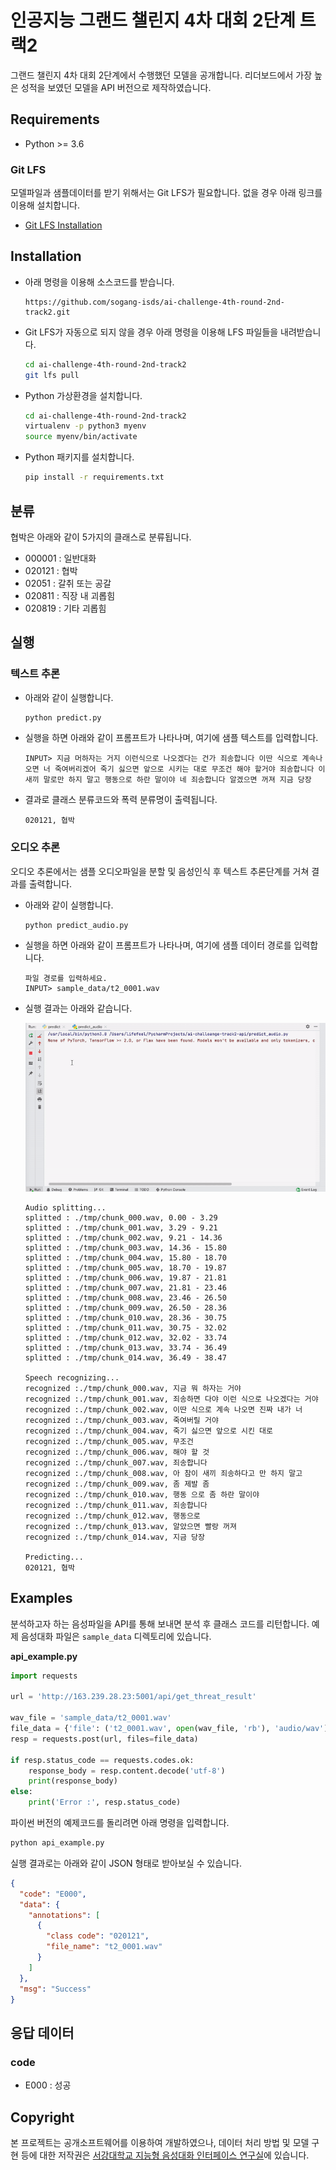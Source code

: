 # 인공지능 그랜드 챌린지 4차 대회 2단계 트랙2

그랜드 챌린지 4차 대회 2단계에서 수행했던 모델을 공개합니다. 리더보드에서 가장 높은 성적을 보였던 모델을 API 버전으로 제작하였습니다.

## Requirements

* Python >= 3.6

### Git LFS

모델파일과 샘플데이터를 받기 위해서는 Git LFS가 필요합니다. 없을 경우 아래 링크를 이용해 설치합니다.

* [Git LFS Installation](https://github.com/git-lfs/git-lfs/wiki/Installation)

## Installation

* 아래 명령을 이용해 소스코드를 받습니다.

    ```
    https://github.com/sogang-isds/ai-challenge-4th-round-2nd-track2.git
    ```

* Git LFS가 자동으로 되지 않을 경우 아래 명령을 이용해 LFS 파일들을 내려받습니다.

    ```bash
    cd ai-challenge-4th-round-2nd-track2
    git lfs pull
    ```

* Python 가상환경을 설치합니다.

    ```bash
    cd ai-challenge-4th-round-2nd-track2
    virtualenv -p python3 myenv
    source myenv/bin/activate
    ```

* Python 패키지를 설치합니다.

    ```bash
    pip install -r requirements.txt
    ```

## 분류

협박은 아래와 같이 5가지의 클래스로 분류됩니다.

- 000001 : 일반대화
- 020121 : 협박
- 02051 : 갈취 또는 공갈
- 020811 : 직장 내 괴롭힘
- 020819 : 기타 괴롭힘

## 실행

### 텍스트 추론 

- 아래와 같이 실행합니다.

  ```bash
  python predict.py
  ```

- 실행을 하면 아래와 같이 프롬프트가 나타나며, 여기에 샘플 텍스트를 입력합니다.

  ```
  INPUT> 지금 머하자는 거지 이런식으로 나오겠다는 건가 죄송합니다 이딴 식으로 계속나오면 너 죽여버리겠어 죽기 싫으면 앞으로 시키는 대로 무조건 해야 할거야 죄송합니다 이 새끼 말로만 하지 말고 행동으로 하란 말이야 네 죄송합니다 알겠으면 꺼져 지금 당장
  ```

- 결과로 클래스 분류코드와 폭력 분류명이 출력됩니다. 

  ```
  020121, 협박
  ```

### 오디오 추론

오디오 추론에서는 샘플 오디오파일을 분할 및 음성인식 후 텍스트 추론단계를 거쳐 결과를 출력합니다.

- 아래와 같이 실행합니다.

  ```
  python predict_audio.py
  ```

- 실행을 하면 아래와 같이 프롬프트가 나타나며, 여기에 샘플 데이터 경로를 입력합니다.

  ```
  파일 경로를 입력하세요.
  INPUT> sample_data/t2_0001.wav
  ```

- 실행 결과는 아래와 같습니다.

  ![predict_video_demo](assets/predict_audio_demo.gif)

  ```
  Audio splitting...
  splitted : ./tmp/chunk_000.wav, 0.00 - 3.29
  splitted : ./tmp/chunk_001.wav, 3.29 - 9.21
  splitted : ./tmp/chunk_002.wav, 9.21 - 14.36
  splitted : ./tmp/chunk_003.wav, 14.36 - 15.80
  splitted : ./tmp/chunk_004.wav, 15.80 - 18.70
  splitted : ./tmp/chunk_005.wav, 18.70 - 19.87
  splitted : ./tmp/chunk_006.wav, 19.87 - 21.81
  splitted : ./tmp/chunk_007.wav, 21.81 - 23.46
  splitted : ./tmp/chunk_008.wav, 23.46 - 26.50
  splitted : ./tmp/chunk_009.wav, 26.50 - 28.36
  splitted : ./tmp/chunk_010.wav, 28.36 - 30.75
  splitted : ./tmp/chunk_011.wav, 30.75 - 32.02
  splitted : ./tmp/chunk_012.wav, 32.02 - 33.74
  splitted : ./tmp/chunk_013.wav, 33.74 - 36.49
  splitted : ./tmp/chunk_014.wav, 36.49 - 38.47
  
  Speech recognizing...
  recognized :./tmp/chunk_000.wav, 지금 뭐 하자는 거야
  recognized :./tmp/chunk_001.wav, 죄송하면 다야 이런 식으로 나오겠다는 거야
  recognized :./tmp/chunk_002.wav, 이딴 식으로 계속 나오면 진짜 내가 너
  recognized :./tmp/chunk_003.wav, 죽여버릴 거야
  recognized :./tmp/chunk_004.wav, 죽기 싫으면 앞으로 시킨 대로
  recognized :./tmp/chunk_005.wav, 무조건
  recognized :./tmp/chunk_006.wav, 해야 할 것
  recognized :./tmp/chunk_007.wav, 죄송합니다
  recognized :./tmp/chunk_008.wav, 아 참이 새끼 죄송하다고 만 하지 말고
  recognized :./tmp/chunk_009.wav, 좀 제발 좀
  recognized :./tmp/chunk_010.wav, 행동 으로 좀 하란 말이야
  recognized :./tmp/chunk_011.wav, 죄송합니다
  recognized :./tmp/chunk_012.wav, 행동으로
  recognized :./tmp/chunk_013.wav, 알았으면 빨랑 꺼져
  recognized :./tmp/chunk_014.wav, 지금 당장
  
  Predicting...
  020121, 협박
  ```

## Examples

분석하고자 하는 음성파일을 API를 통해 보내면 분석 후 클래스 코드를 리턴합니다. 예제 음성대화 파일은 `sample_data` 디렉토리에 있습니다.

**api_example.py**

```python
import requests

url = 'http://163.239.28.23:5001/api/get_threat_result'

wav_file = 'sample_data/t2_0001.wav'
file_data = {'file': ('t2_0001.wav', open(wav_file, 'rb'), 'audio/wav')}
resp = requests.post(url, files=file_data)

if resp.status_code == requests.codes.ok:
    response_body = resp.content.decode('utf-8')
    print(response_body)
else:
    print('Error :', resp.status_code)
```

파이썬 버전의 예제코드를 돌리려면 아래 명령을 입력합니다.

```bash
python api_example.py
```

실행 결과로는 아래와 같이 JSON 형태로 받아보실 수 있습니다.

```json
{
  "code": "E000", 
  "data": {
    "annotations": [
      {
        "class code": "020121", 
        "file_name": "t2_0001.wav"
      }
    ]
  }, 
  "msg": "Success"
}
```

## 응답 데이터

### code

- E000 : 성공


## Copyright

본 프로젝트는 공개소프트웨어를 이용하여 개발하였으나, 데이터 처리 방법 및 모델 구현 등에 대한 저작권은 [서강대학교 지능형 음성대화 인터페이스 연구실](https://isds.sogang.ac.kr/)에 있습니다.

